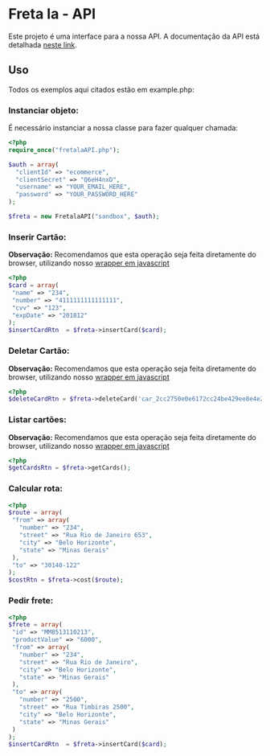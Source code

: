 Freta la - API
===============

Este projeto é uma interface para a nossa API. A documentação da API está detalhada [neste link][apidocs].

Uso
---

Todos os exemplos aqui citados estão em example.php:

### Instanciar objeto:
É necessário instanciar a nossa classe para fazer qualquer chamada:
```php
<?php
require_once("fretalaAPI.php");

$auth = array(
  "clientId" => "ecommerce",
  "clientSecret" => "Q6eH4nxD",
  "username" => "YOUR_EMAIL_HERE",
  "password" => "YOUR_PASSWORD_HERE"
);

$freta = new FretalaAPI("sandbox", $auth);

```
### Inserir Cartão:
**Observação:** Recomendamos que esta operação seja feita diretamente do browser, utilizando nosso [wrapper em javascript]

```php
<?php
$card = array(
 "name" => "234",
 "number" => "4111111111111111",
 "cvv" => "123",
 "expDate" => "201812"
);
$insertCardRtn  = $freta->insertCard($card);
```

### Deletar Cartão:
**Observação:** Recomendamos que esta operação seja feita diretamente do browser, utilizando nosso [wrapper em javascript]
```php
<?php
$deleteCardRtn = $freta->deleteCard('car_2cc2750e0e6172cc24be429ee8e4e24af9a89973');
```

### Listar cartões:
**Observação:** Recomendamos que esta operação seja feita diretamente do browser, utilizando nosso [wrapper em javascript]
```php
<?php
$getCardsRtn = $freta->getCards();
```

### Calcular rota:
```php
<?php
$route = array(
 "from" => array(
   "number" => "234",
   "street" => "Rua Rio de Janeiro 653",
   "city" => "Belo Horizonte", 
   "state" => "Minas Gerais"
 ),
 "to" => "30140-122"
);
$costRtn = $freta->cost($route);
```

### Pedir frete:
```php
<?php
$frete = array(
 "id" => "MM8513110213",
 "productValue" => "6000",
 "from" => array(
   "number" => "234",
   "street" => "Rua Rio de Janeiro",
   "city" => "Belo Horizonte", 
   "state" => "Minas Gerais"
 ),
 "to" => array(
   "number" => "2500",
   "street" => "Rua Timbiras 2500",
   "city" => "Belo Horizonte", 
   "state" => "Minas Gerais"
 )
);
$insertCardRtn  = $freta->insertCard($card);
```

[apidocs]:http://freta.la/apidocs/
[wrapper em javascript]:https://github.com/Fretala/wrapper-api-javascript
